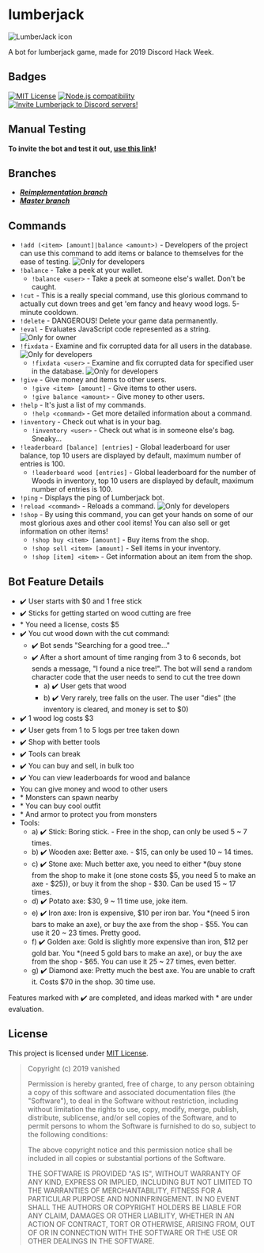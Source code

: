 # lumberjack

![LumberJack icon](https://cdn.discordapp.com/icons/592069129960423434/33606af5e595a840132c43a72ae5e784.webp?size=256)

A bot for lumberjack game, made for 2019 Discord Hack Week.

## Badges
[![MIT License](https://img.shields.io/badge/license-MIT-0366d6.svg?longCache=true&style=flat-square)](/LICENSE) [![Node.js compatibility](https://img.shields.io/badge/node->%3D10.0.0-0366d6.svg?longCache=true&style=flat-square&logo=node.js&color=026e00)](https://nodejs.org/) [![Invite Lumberjack to Discord servers!](https://img.shields.io/badge/invite-to%20Discord-7289da.svg?longCache=true&style=flat-square&logo=discord)][OAuth2Link]

## Manual Testing
**To invite the bot and test it out, [use this link][OAuth2Link]!**

## Branches

* [***Reimplementation branch***](https://github.com/vanishedvan/lumberjack/tree/reimplementation)
* [***Master branch***](https://github.com/vanishedvan/lumberjack/tree/master)

## Commands

* `!add (<item> [amount]|balance <amount>)` - Developers of the project can use this command to add items or balance to themselves for the ease of testing. ![Only for developers][Only for developers badge]
* `!balance` - Take a peek at your wallet.
  * `!balance <user>` - Take a peek at someone else's wallet. Don't be caught.
* `!cut` - This is a really special command, use this glorious command to actually cut down trees and get 'em fancy and heavy wood logs. 5-minute cooldown.
* `!delete` - DANGEROUS! Delete your game data permanently.
* `!eval` - Evaluates JavaScript code represented as a string. ![Only for owner][Only for owner badge]
* `!fixdata` - Examine and fix corrupted data for all users in the database. ![Only for developers][Only for developers badge]
  * `!fixdata <user>` - Examine and fix corrupted data for specified user in the database. ![Only for developers][Only for developers badge]
* `!give` - Give money and items to other users.
  * `!give <item> [amount]` - Give items to other users.
  * `!give balance <amount>` - Give money to other users.
* `!help` - It's just a list of my commands.
  * `!help <command>` - Get more detailed information about a command.
* `!inventory` - Check out what is in your bag.
  * `!inventory <user>` - Check out what is in someone else's bag. Sneaky...
* `!leaderboard [balance] [entries]` - Global leaderboard for user balance, top 10 users are displayed by default, maximum number of entries is 100.
  * `!leaderboard wood [entries]` - Global leaderboard for the number of Woods in inventory, top 10 users are displayed by default, maximum number of entries is 100.
* `!ping` - Displays the ping of Lumberjack bot.
* `!reload <command>` - Reloads a command. ![Only for developers][Only for developers badge]
* `!shop` - By using this command, you can get your hands on some of our most glorious axes and other cool items! You can also sell or get information on other items!
  * `!shop buy <item> [amount]` - Buy items from the shop.
  * `!shop sell <item> [amount]` - Sell items in your inventory.
  * `!shop [item] <item>` - Get information about an item from the shop.

## Bot Feature Details
- &#x2714;&#xFE0F; User starts with $0 and 1 free stick
- &#x2714;&#xFE0F; Sticks for getting started on wood cutting are free
- \* You need a license, costs $5
- &#x2714;&#xFE0F; You cut wood down with the cut command:
  - &#x2714;&#xFE0F; Bot sends "Searching for a good tree..."
  - &#x2714;&#xFE0F; After a short amount of time ranging from 3 to 6 seconds, bot sends a message, "I found a nice tree!". The bot will send a random character code that the user needs to send to cut the tree down
    - a) &#x2714;&#xFE0F; User gets that wood
    - b) &#x2714;&#xFE0F; Very rarely, tree falls on the user. The user "dies" (the inventory is cleared, and money is set to $0)
- &#x2714;&#xFE0F; 1 wood log costs $3
- &#x2714;&#xFE0F; User gets from 1 to 5 logs per tree taken down
- &#x2714;&#xFE0F; Shop with better tools
- &#x2714;&#xFE0F; Tools can break
- &#x2714;&#xFE0F; You can buy and sell, in bulk too
- &#x2714;&#xFE0F; You can view leaderboards for wood and balance
- You can give money and wood to other users
- \* Monsters can spawn nearby
- \* You can buy cool outfit
- \* And armor to protect you from monsters
- Tools:
  - a) &#x2714;&#xFE0F; Stick: Boring stick. - Free in the shop, can only be used 5 ~ 7 times.
  - b) &#x2714;&#xFE0F; Wooden axe: Better axe. - $15, can only be used 10 ~ 14 times.
  - c) &#x2714;&#xFE0F; Stone axe: Much better axe, you need to either \*(buy stone from the shop to make it (one stone costs $5, you need 5 to make an axe - $25)), or buy it from the shop - $30. Can be used 15 ~ 17 times.
  - d) &#x2714;&#xFE0F; Potato axe: $30, 9 ~ 11 time use, joke item.
  - e) &#x2714;&#xFE0F; Iron axe: Iron is expensive, $10 per iron bar. You \*(need 5 iron bars to make an axe), or buy the axe from the shop - $55. You can use it 20 ~ 23 times. Pretty good.
  - f) &#x2714;&#xFE0F; Golden axe: Gold is slightly more expensive than iron, $12 per gold bar. You \*(need 5 gold bars to make an axe), or buy the axe from the shop - $65. You can use it 25 ~ 27 times, even better.
  - g) &#x2714;&#xFE0F; Diamond axe: Pretty much the best axe. You are unable to craft it. Costs $70 in the shop. 30 time use.

Features marked with &#x2714;&#xFE0F; are completed, and ideas marked with \* are under evaluation.

## License
This project is licensed under [MIT License](/LICENSE).

> Copyright (c) 2019 vanished
> 
> Permission is hereby granted, free of charge, to any person obtaining a copy
> of this software and associated documentation files (the "Software"), to deal
> in the Software without restriction, including without limitation the rights
> to use, copy, modify, merge, publish, distribute, sublicense, and/or sell
> copies of the Software, and to permit persons to whom the Software is
> furnished to do so, subject to the following conditions:
> 
> The above copyright notice and this permission notice shall be included in all
> copies or substantial portions of the Software.
> 
> THE SOFTWARE IS PROVIDED "AS IS", WITHOUT WARRANTY OF ANY KIND, EXPRESS OR
> IMPLIED, INCLUDING BUT NOT LIMITED TO THE WARRANTIES OF MERCHANTABILITY,
> FITNESS FOR A PARTICULAR PURPOSE AND NONINFRINGEMENT. IN NO EVENT SHALL THE
> AUTHORS OR COPYRIGHT HOLDERS BE LIABLE FOR ANY CLAIM, DAMAGES OR OTHER
> LIABILITY, WHETHER IN AN ACTION OF CONTRACT, TORT OR OTHERWISE, ARISING FROM,
> OUT OF OR IN CONNECTION WITH THE SOFTWARE OR THE USE OR OTHER DEALINGS IN THE
> SOFTWARE.

[OAuth2Link]: https://discordapp.com/api/oauth2/authorize?client_id=592760868647862273&permissions=0&scope=bot
[Only for developers badge]: https://img.shields.io/badge/developers-only-f00.svg?longCache=true&style=flat-square
[Only for owner badge]: https://img.shields.io/badge/owner-only-f00.svg?longCache=true&style=flat-square

